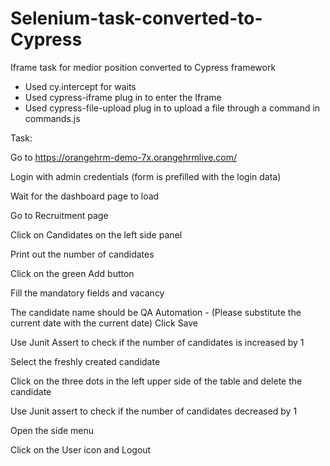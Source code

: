 # Selenium-task-converted-to-Cypress
Iframe task for medior position converted to Cypress framework 

- Used cy.intercept for waits
- Used cypress-iframe plug in to enter the Iframe
- Used cypress-file-upload plug in to upload a file through a command in commands.js


Task:

Go to https://orangehrm-demo-7x.orangehrmlive.com/

Login with admin credentials (form is prefilled with the login data)

Wait for the dashboard page to load

Go to Recruitment page

Click on Candidates on the left side panel

Print out the number of candidates

Click on the green Add button

Fill the mandatory fields and vacancy

The candidate name should be QA Automation - <CurrentDate> (Please substitute the current date with the current date) Click Save

Use Junit Assert to check if the number of candidates is increased by 1

Select the freshly created candidate

Click on the three dots in the left upper side of the table and delete the candidate
  
Use Junit assert to check if the number of candidates decreased by 1
   
Open the side menu

Click on the User icon and Logout
